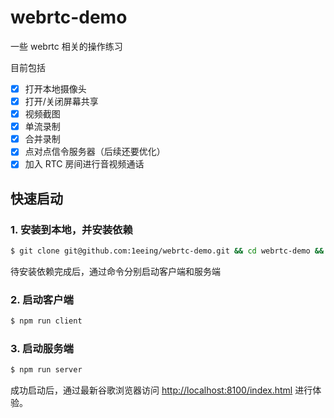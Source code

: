 # webrtc-demo

一些 webrtc 相关的操作练习

目前包括
- [x] 打开本地摄像头
- [x] 打开/关闭屏幕共享
- [x] 视频截图
- [x] 单流录制
- [x] 合并录制
- [x] 点对点信令服务器（后续还要优化）
- [x] 加入 RTC 房间进行音视频通话

## 快速启动

### 1. 安装到本地，并安装依赖
```bash
$ git clone git@github.com:1eeing/webrtc-demo.git && cd webrtc-demo && npm install
```

待安装依赖完成后，通过命令分别启动客户端和服务端

### 2. 启动客户端
```bash
$ npm run client
```

### 3. 启动服务端
```bash
$ npm run server
```

成功启动后，通过最新谷歌浏览器访问 [http://localhost:8100/index.html](http://localhost:8100/index.html) 进行体验。
